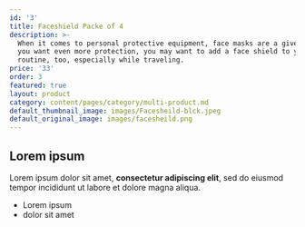 ```yaml
---
id: '3'
title: Faceshield Packe of 4
description: >-
  When it comes to personal protective equipment, face masks are a given—but if
  you want even more protection, you may want to add a face shield to your
  routine, too, especially while traveling.
price: '33'
order: 3
featured: true
layout: product
category: content/pages/category/multi-product.md
default_thumbnail_image: images/Facesheild-blck.jpeg
default_original_image: images/facesheild.png
---
```

## Lorem ipsum

Lorem ipsum dolor sit amet, **consectetur adipiscing elit**, sed do eiusmod tempor incididunt ut labore et dolore magna aliqua.

- Lorem ipsum
- dolor sit amet